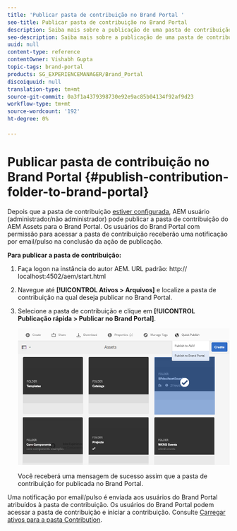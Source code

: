 ```yaml
---
title: 'Publicar pasta de contribuição no Brand Portal '
seo-title: Publicar pasta de contribuição no Brand Portal
description: Saiba mais sobre a publicação de uma pasta de contribuição da AEM Assets para o Brand Portal no Brand Portal 6.4.5.
seo-description: Saiba mais sobre a publicação de uma pasta de contribuição da AEM Assets para o Brand Portal no Brand Portal 6.4.5.
uuid: null
content-type: reference
contentOwner: Vishabh Gupta
topic-tags: brand-portal
products: SG_EXPERIENCEMANAGER/Brand_Portal
discoiquuid: null
translation-type: tm+mt
source-git-commit: 0a3f1a4379398730e92e9ac85b04134f92af9d23
workflow-type: tm+mt
source-wordcount: '192'
ht-degree: 0%

---
```



# Publicar pasta de contribuição no Brand Portal {#publish-contribution-folder-to-brand-portal}

Depois que a pasta de contribuição [estiver configurada](brand-portal-configure-contribution-folder-properties.md), AEM usuário (administrador/não administrador) pode publicar a pasta de contribuição do AEM Assets para o Brand Portal. Os usuários do Brand Portal com permissão para acessar a pasta de contribuição receberão uma notificação por email/pulso na conclusão da ação de publicação.


**Para publicar a pasta de contribuição:**

1. Faça logon na instância do autor AEM.
URL padrão: http:// localhost:4502/aem/start.html
1. Navegue até **[!UICONTROL Ativos > Arquivos]** e localize a pasta de contribuição na qual deseja publicar no Brand Portal.
1. Selecione a pasta de contribuição e clique em **[!UICONTROL Publicação rápida > Publicar no Brand Portal]**.

   ![](assets/publish-contribution-folder-to-bp.png)

   Você receberá uma mensagem de sucesso assim que a pasta de contribuição for publicada no Brand Portal.

Uma notificação por email/pulso é enviada aos usuários do Brand Portal atribuídos à pasta de contribuição. Os usuários do Brand Portal podem acessar a pasta de contribuição e iniciar a contribuição. Consulte [Carregar ativos para a pasta Contribution](brand-portal-upload-assets-to-contribution-folder.md).
